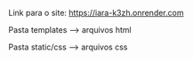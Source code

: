 Link para o site: https://iara-k3zh.onrender.com




Pasta templates --> arquivos html

Pasta static/css --> arquivos css
